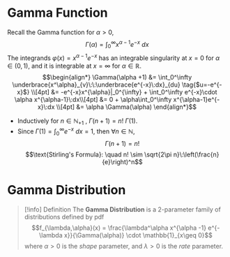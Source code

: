 # Gamma Function

Recall the Gamma function for $\alpha >0$,
$$\Gamma(\alpha) = \int_0^\infty x^{\alpha-1}e^{-x} \: dx$$
The integrands $\varphi(x)=x^{\alpha-1}e^{-x}$ has an integrable singularity at $x=0$ for $\alpha\in (0,1)$, and it is integrable at $x= \infty$ for $\alpha \in \mathbb{R}$. 
$$\begin{align*}
\Gamma(\alpha +1) &= \int_0^\infty \underbrace{x^\alpha}_{v}\:\:\underbrace{e^{-x}\:dx}_{du} \tag{$u=-e^{-x}$} \\[4pt]
&= -e^{-x}x^{\alpha}|_0^{\infty} + \int_0^\infty e^{-x}\cdot \alpha x^{\alpha-1}\:dx\\[4pt]
&= 0 + \alpha\int_0^\infty x^{\alpha-1}e^{-x}\:dx \\[4pt]
&= \alpha \Gamma(\alpha)  
\end{align*}$$
- Inductively for $n \in \mathbb{N}_{+1}$ , $\Gamma(n+1) = n!\:\Gamma(1)$. 
- Since $\Gamma(1) = \int_0^\infty e^{-x}\:dx = 1$, then $\forall n \in \mathbb{N}$, 
	$$\Gamma(n+1) = n!$$
$$\text{Stirling's Formula}: \quad n! \sim \sqrt{2\pi n}\:\left(\frac{n}{e}\right)^n$$

# Gamma Distribution

>[!info] Definition
>The **Gamma Distribution** is a 2-parameter family of distributions defined by pdf
>$$f_{\lambda,\alpha}(x) = \frac{\lambda^\alpha x^{\alpha -1} e^{-\lambda x}}{\Gamma(\alpha)} \cdot \mathbb{1}_{x\geq 0}$$
>where $\alpha > 0$ is the *shape* parameter, and $\lambda > 0$ is the *rate* parameter.